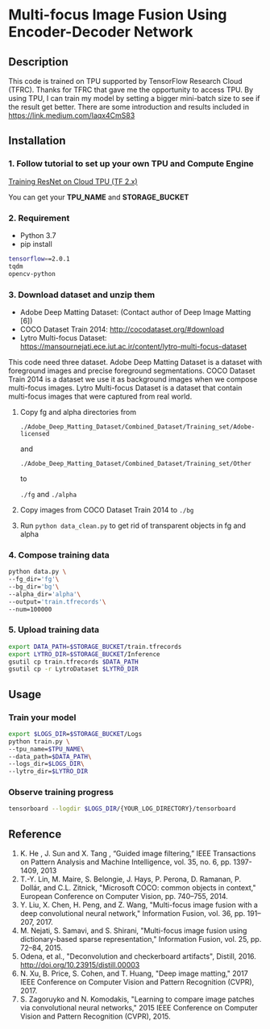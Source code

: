 # Multi-focus Image Fusion Using Encoder-Decoder Network

## Description

This code is trained on TPU supported by TensorFlow Research Cloud (TFRC).
Thanks for TFRC that gave me the opportunity to access TPU.
By using TPU, I can train my model by setting a bigger mini-batch size to see if the result get better.
There are some introduction and results included in <https://link.medium.com/Iaqx4CmS83>

## Installation

### 1. Follow tutorial to set up your own **TPU** and **Compute Engine**

[Training ResNet on Cloud TPU (TF 2.x)](https://cloud.google.com/tpu/docs/tutorials/resnet-2.x)

You can get your **TPU_NAME** and **STORAGE_BUCKET**

### 2. Requirement

* Python 3.7
* pip install
  
```bash
tensorflow==2.0.1
tqdm
opencv-python  
```

### 3. Download dataset and unzip them

* Adobe Deep Matting Dataset: (Contact author of Deep Image Matting [6])
* COCO Dataset Train 2014: <http://cocodataset.org/#download>
* Lytro Multi-focus Dataset: <https://mansournejati.ece.iut.ac.ir/content/lytro-multi-focus-dataset>

This code need three dataset. Adobe Deep Matting Dataset is a dataset with foreground images and precise foreground segmentations. COCO Dataset Train 2014 is a dataset we use it as background images when we compose multi-focus images. Lytro Multi-focus Dataset is a dataset that contain multi-focus images that were captured from real world.

1. Copy fg and alpha directories from

   `./Adobe_Deep_Matting_Dataset/Combined_Dataset/Training_set/Adobe-licensed`

   and

   `./Adobe_Deep_Matting_Dataset/Combined_Dataset/Training_set/Other`

   to

   `./fg` and `./alpha`

2. Copy images from COCO Dataset Train 2014 to `./bg`

3. Run `python data_clean.py` to get rid of transparent objects in fg and alpha
  
### 4. Compose training data

```bash
python data.py \
--fg_dir='fg'\
--bg_dir='bg'\
--alpha_dir='alpha'\
--output='train.tfrecords'\
--num=100000
```

### 5. Upload training data

```bash
export DATA_PATH=$STORAGE_BUCKET/train.tfrecords
export LYTRO_DIR=$STORAGE_BUCKET/Inference
gsutil cp train.tfrecords $DATA_PATH
gsutil cp -r LytroDataset $LYTRO_DIR
```

## Usage

### Train your model

```bash
export $LOGS_DIR=$STORAGE_BUCKET/Logs
python train.py \
--tpu_name=$TPU_NAME\
--data_path=$DATA_PATH\
--logs_dir=$LOGS_DIR\
--lytro_dir=$LYTRO_DIR
```

### Observe training progress

```bash
tensorboard --logdir $LOGS_DIR/{YOUR_LOG_DIRECTORY}/tensorboard
```

## Reference

1. K. He , J. Sun and X. Tang , “Guided image filtering,” IEEE Transactions on Pattern Analysis and Machine Intelligence, vol. 35, no. 6, pp. 1397-1409, 2013
2. T.-Y. Lin, M. Maire, S. Belongie, J. Hays, P. Perona, D. Ramanan, P. Dollár, and C.L. Zitnick, "Microsoft COCO: common objects in context," European Conference on Computer Vision, pp. 740–755, 2014.
3. Y. Liu, X. Chen, H. Peng, and Z. Wang, "Multi-focus image fusion with a deep convolutional neural network," Information Fusion, vol. 36, pp. 191–207, 2017.
4. M. Nejati, S. Samavi, and S. Shirani, "Multi-focus image fusion using dictionary-based sparse representation," Information Fusion, vol. 25, pp. 72–84, 2015.
5. Odena, et al., "Deconvolution and checkerboard artifacts", Distill, 2016. <http://doi.org/10.23915/distill.00003>
6. N. Xu, B. Price, S. Cohen, and T. Huang, "Deep image matting," 2017 IEEE Conference on Computer Vision and Pattern Recognition (CVPR), 2017.
7. S. Zagoruyko and N. Komodakis, "Learning to compare image patches via convolutional neural networks," 2015 IEEE Conference on Computer Vision and Pattern Recognition (CVPR), 2015.

